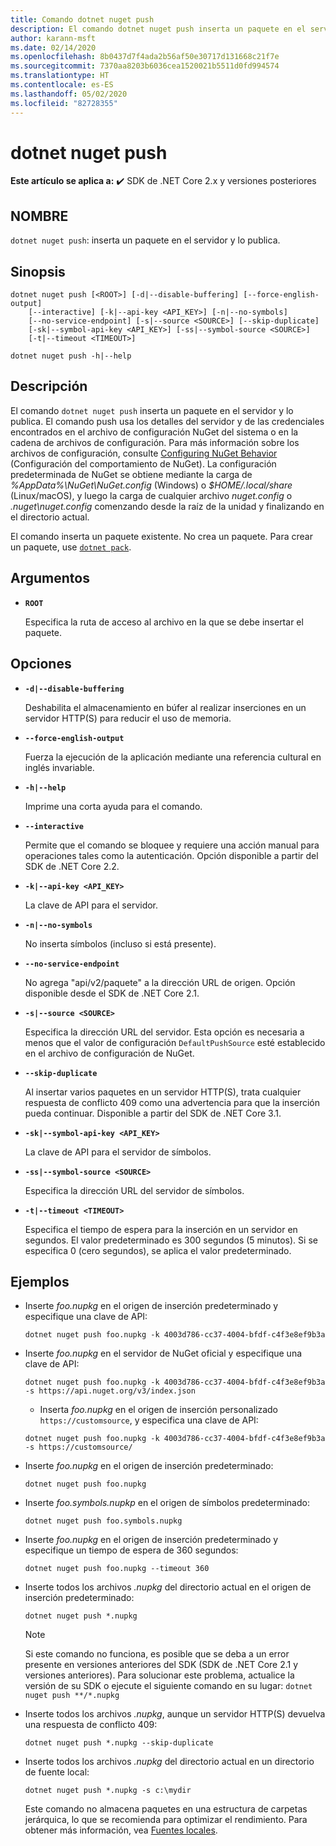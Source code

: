 ```yaml
---
title: Comando dotnet nuget push
description: El comando dotnet nuget push inserta un paquete en el servidor y lo publica.
author: karann-msft
ms.date: 02/14/2020
ms.openlocfilehash: 8b0437d7f4ada2b56af50e30717d131668c21f7e
ms.sourcegitcommit: 7370aa8203b6036cea1520021b5511d0fd994574
ms.translationtype: HT
ms.contentlocale: es-ES
ms.lasthandoff: 05/02/2020
ms.locfileid: "82728355"
---
```

# <a name="dotnet-nuget-push"></a>dotnet nuget push

**Este artículo se aplica a:** ✔️ SDK de .NET Core 2.x y versiones posteriores

## <a name="name"></a>NOMBRE

`dotnet nuget push`: inserta un paquete en el servidor y lo publica.

## <a name="synopsis"></a>Sinopsis

```dotnetcli
dotnet nuget push [<ROOT>] [-d|--disable-buffering] [--force-english-output]
    [--interactive] [-k|--api-key <API_KEY>] [-n|--no-symbols]
    [--no-service-endpoint] [-s|--source <SOURCE>] [--skip-duplicate]
    [-sk|--symbol-api-key <API_KEY>] [-ss|--symbol-source <SOURCE>]
    [-t|--timeout <TIMEOUT>]

dotnet nuget push -h|--help
```

## <a name="description"></a>Descripción

El comando `dotnet nuget push` inserta un paquete en el servidor y lo publica. El comando push usa los detalles del servidor y de las credenciales encontrados en el archivo de configuración NuGet del sistema o en la cadena de archivos de configuración. Para más información sobre los archivos de configuración, consulte [Configuring NuGet Behavior](/nuget/consume-packages/configuring-nuget-behavior) (Configuración del comportamiento de NuGet). La configuración predeterminada de NuGet se obtiene mediante la carga de *%AppData%\NuGet\NuGet.config* (Windows) o *$HOME/.local/share* (Linux/macOS), y luego la carga de cualquier archivo *nuget.config* o *.nuget\nuget.config* comenzando desde la raíz de la unidad y finalizando en el directorio actual.

El comando inserta un paquete existente. No crea un paquete. Para crear un paquete, use [`dotnet pack`](dotnet-pack.md).

## <a name="arguments"></a>Argumentos

- **`ROOT`**

  Especifica la ruta de acceso al archivo en la que se debe insertar el paquete.

## <a name="options"></a>Opciones

- **`-d|--disable-buffering`**

  Deshabilita el almacenamiento en búfer al realizar inserciones en un servidor HTTP(S) para reducir el uso de memoria.

- **`--force-english-output`**

  Fuerza la ejecución de la aplicación mediante una referencia cultural en inglés invariable.

- **`-h|--help`**

  Imprime una corta ayuda para el comando.

- **`--interactive`**

  Permite que el comando se bloquee y requiere una acción manual para operaciones tales como la autenticación. Opción disponible a partir del SDK de .NET Core 2.2.

- **`-k|--api-key <API_KEY>`**

  La clave de API para el servidor.

- **`-n|--no-symbols`**

  No inserta símbolos (incluso si está presente).

- **`--no-service-endpoint`**

  No agrega "api/v2/paquete" a la dirección URL de origen. Opción disponible desde el SDK de .NET Core 2.1.

- **`-s|--source <SOURCE>`**

  Especifica la dirección URL del servidor. Esta opción es necesaria a menos que el valor de configuración `DefaultPushSource` esté establecido en el archivo de configuración de NuGet.

- **`--skip-duplicate`**

  Al insertar varios paquetes en un servidor HTTP(S), trata cualquier respuesta de conflicto 409 como una advertencia para que la inserción pueda continuar. Disponible a partir del SDK de .NET Core 3.1.

- **`-sk|--symbol-api-key <API_KEY>`**

  La clave de API para el servidor de símbolos.

- **`-ss|--symbol-source <SOURCE>`**

  Especifica la dirección URL del servidor de símbolos.

- **`-t|--timeout <TIMEOUT>`**

  Especifica el tiempo de espera para la inserción en un servidor en segundos. El valor predeterminado es 300 segundos (5 minutos). Si se especifica 0 (cero segundos), se aplica el valor predeterminado.

## <a name="examples"></a>Ejemplos

- Inserte *foo.nupkg* en el origen de inserción predeterminado y especifique una clave de API:

  ```dotnetcli
  dotnet nuget push foo.nupkg -k 4003d786-cc37-4004-bfdf-c4f3e8ef9b3a
  ```

- Inserte *foo.nupkg* en el servidor de NuGet oficial y especifique una clave de API:

  ```dotnetcli
  dotnet nuget push foo.nupkg -k 4003d786-cc37-4004-bfdf-c4f3e8ef9b3a -s https://api.nuget.org/v3/index.json
  ```
  
  * Inserta *foo.nupkg* en el origen de inserción personalizado `https://customsource`, y especifica una clave de API:

  ```dotnetcli
  dotnet nuget push foo.nupkg -k 4003d786-cc37-4004-bfdf-c4f3e8ef9b3a -s https://customsource/
  ```

- Inserte *foo.nupkg* en el origen de inserción predeterminado:

  ```dotnetcli
  dotnet nuget push foo.nupkg
  ```

- Inserte *foo.symbols.nupkp* en el origen de símbolos predeterminado:

  ```dotnetcli
  dotnet nuget push foo.symbols.nupkg
  ```

- Inserte *foo.nupkg* en el origen de inserción predeterminado y especifique un tiempo de espera de 360 segundos:

  ```dotnetcli
  dotnet nuget push foo.nupkg --timeout 360
  ```

- Inserte todos los archivos *.nupkg*  del directorio actual en el origen de inserción predeterminado:

  ```dotnetcli
  dotnet nuget push *.nupkg
  ```

  > [!NOTE]
  > Si este comando no funciona, es posible que se deba a un error presente en versiones anteriores del SDK (SDK de .NET Core 2.1 y versiones anteriores).
  > Para solucionar este problema, actualice la versión de su SDK o ejecute el siguiente comando en su lugar: `dotnet nuget push **/*.nupkg`

- Inserte todos los archivos *.nupkg*, aunque un servidor HTTP(S) devuelva una respuesta de conflicto 409:

  ```dotnetcli
  dotnet nuget push *.nupkg --skip-duplicate
  ```

- Inserte todos los archivos *.nupkg*  del directorio actual en un directorio de fuente local:

  ```dotnetcli
  dotnet nuget push *.nupkg -s c:\mydir
  ```

  Este comando no almacena paquetes en una estructura de carpetas jerárquica, lo que se recomienda para optimizar el rendimiento. Para obtener más información, vea [Fuentes locales](//nuget/hosting-packages/local-feeds).
  